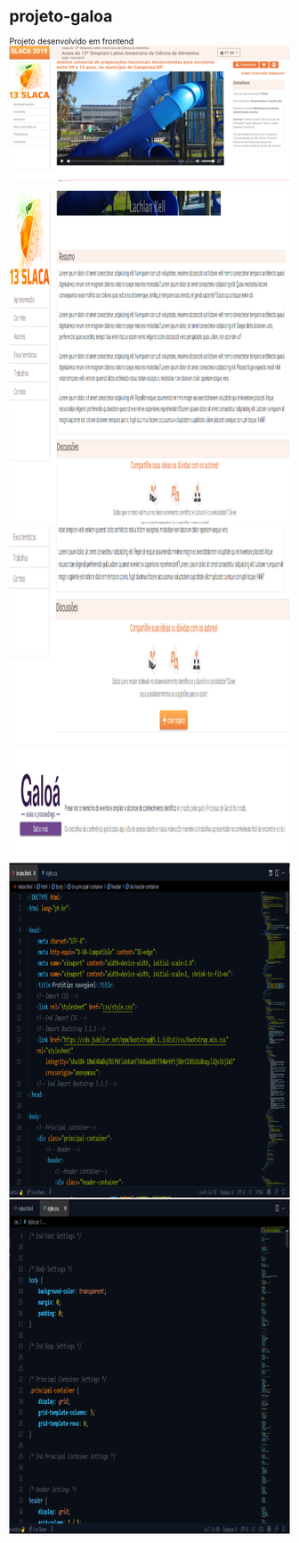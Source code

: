 # projeto-galoa
Projeto desenvolvido em frontend
<img src="https://github.com/biancadizio/projeto-galoa/blob/master/prints/projeto1.png?raw=true">

<img src="https://github.com/biancadizio/projeto-galoa/blob/master/prints/projeto3.png?raw=true" width="1000" height="600">

<img src="https://github.com/biancadizio/projeto-galoa/blob/master/prints/projeto4.png?raw=true" width="1000" height="600">

<img src="https://github.com/biancadizio/projeto-galoa/blob/master/prints/projeto5.png?raw=true" width="1000" height="600">

<img src="https://github.com/biancadizio/projeto-galoa/blob/master/prints/projeto6.png?raw=true" width="1000" height="600">
